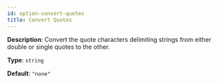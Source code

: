 ```yaml
---
id: option-convert-quotes
title: Convert Quotes
---
```

**Description**: Convert the quote characters delimiting strings from either double or single quotes to the other.

**Type**: `string`

**Default**: `"none"`
